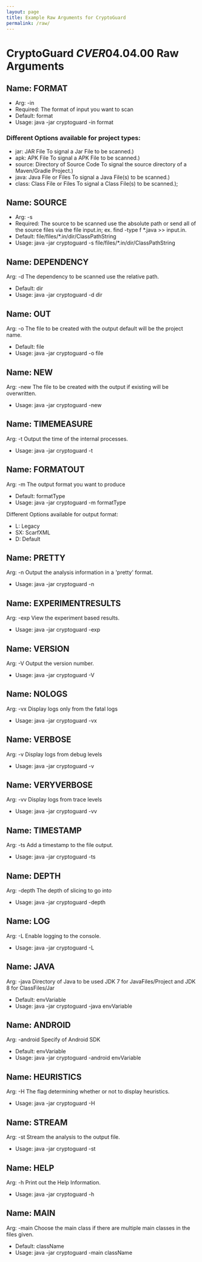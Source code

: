 ```yaml
---
layout: page
title: Example Raw Arguments for CryptoGuard
permalink: /raw/
---
```


# CryptoGuard $CVER 04.04.00$ Raw Arguments

## Name: FORMAT
* Arg: -in
* Required: The format of input you want to scan
* Default: format
* Usage: java -jar cryptoguard -in format

### Different Options available for project types:
* jar: JAR File To signal a Jar File to be scanned.)
* apk: APK File To signal a APK File to be scanned.)
* source: Directory of Source Code To signal the source directory of a Maven/Gradle Project.)
* java: Java File or Files To signal a Java File(s) to be scanned.)
* class: Class File or Files To signal a Class File(s) to be scanned.);

## Name: SOURCE
* Arg: -s
* Required: The source to be scanned use the absolute path or send all of the source files via the file input.in; ex. find -type f *.java >> input.in.
* Default: file/files/*.in/dir/ClassPathString
* Usage: java -jar cryptoguard -s file/files/*.in/dir/ClassPathString

## Name: DEPENDENCY
Arg: -d
The dependency to be scanned use the relative path.
* Default: dir
* Usage: java -jar cryptoguard -d dir

## Name: OUT
Arg: -o
The file to be created with the output default will be the project name.
* Default: file
* Usage: java -jar cryptoguard -o file

## Name: NEW
Arg: -new
The file to be created with the output if existing will be overwritten.
* Usage: java -jar cryptoguard -new

## Name: TIMEMEASURE
Arg: -t
Output the time of the internal processes.
* Usage: java -jar cryptoguard -t

## Name: FORMATOUT
Arg: -m
The output format you want to produce
* Default: formatType
* Usage: java -jar cryptoguard -m formatType

Different Options available for output format:
* L: Legacy
* SX: ScarfXML
* D: Default

## Name: PRETTY
Arg: -n
Output the analysis information in a 'pretty' format.
* Usage: java -jar cryptoguard -n

## Name: EXPERIMENTRESULTS
Arg: -exp
View the experiment based results.
* Usage: java -jar cryptoguard -exp

## Name: VERSION
Arg: -V
Output the version number.
* Usage: java -jar cryptoguard -V

## Name: NOLOGS
Arg: -vx
Display logs only from the fatal logs
* Usage: java -jar cryptoguard -vx

## Name: VERBOSE
Arg: -v
Display logs from debug levels
* Usage: java -jar cryptoguard -v

## Name: VERYVERBOSE
Arg: -vv
Display logs from trace levels
* Usage: java -jar cryptoguard -vv

## Name: TIMESTAMP
Arg: -ts
Add a timestamp to the file output.
* Usage: java -jar cryptoguard -ts

## Name: DEPTH
Arg: -depth
The depth of slicing to go into
* Usage: java -jar cryptoguard -depth

## Name: LOG
Arg: -L
Enable logging to the console.
* Usage: java -jar cryptoguard -L

## Name: JAVA
Arg: -java
Directory of Java to be used JDK 7 for JavaFiles/Project and JDK 8 for ClassFiles/Jar
* Default: envVariable
* Usage: java -jar cryptoguard -java envVariable

## Name: ANDROID
Arg: -android
Specify of Android SDK
* Default: envVariable
* Usage: java -jar cryptoguard -android envVariable

## Name: HEURISTICS
Arg: -H
The flag determining whether or not to display heuristics.
* Usage: java -jar cryptoguard -H

## Name: STREAM
Arg: -st
Stream the analysis to the output file.
* Usage: java -jar cryptoguard -st

## Name: HELP
Arg: -h
Print out the Help Information.
* Usage: java -jar cryptoguard -h

## Name: MAIN
Arg: -main
Choose the main class if there are multiple main classes in the files given.
* Default: className
* Usage: java -jar cryptoguard -main className
